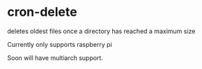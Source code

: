 # cron-delete
deletes oldest files once a directory has reached a maximum size

Currently only supports raspberry pi

Soon will have multiarch support.

